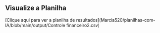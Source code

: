 ## Visualize a Planilha
[Clique aqui para ver a planilha de resultados](Marcia520/planilhas-com-IA/blob/main/output/Controle financeiro2.csv)
